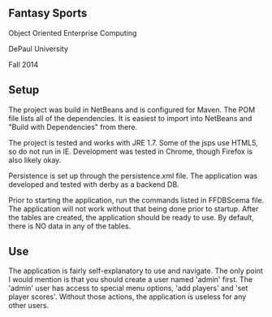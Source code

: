 Fantasy Sports
---------------
Object Oriented Enterprise Computing

DePaul University

Fall 2014

Setup
------
The project was build in NetBeans and is configured for Maven.
The POM file lists all of the dependencies.  It is easiest to
import into NetBeans and "Build with Dependencies" from there.

The project is tested and works with JRE 1.7.  Some of the 
jsps use HTML5, so do not run in IE.  Development was tested in
Chrome, though Firefox is also likely okay.

Persistence is set up through the persistence.xml file.  The 
application was developed and tested with derby as a backend
DB.

Prior to starting the application, run the commands listed in
FFDBScema file.  The application will not work without that 
being done prior to startup.  After the tables are created, the 
application should be ready to use.  By default, there is NO data
in any of the tables.

Use
----
The application is fairly self-explanatory to use and navigate.
The only point I would mention is that you should create a user
named 'admin' first.  The 'admin' user has access to special menu
options, 'add players' and 'set player scores'.  Without those actions,
the application is useless for any other users.
